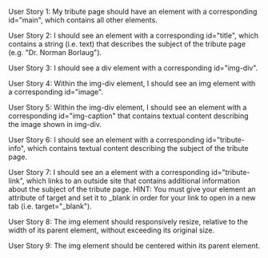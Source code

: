 User Story 1: My tribute page should have an element with a corresponding id="main", which contains all other elements.

User Story 2: I should see an element with a corresponding id="title", which contains a string (i.e. text) that describes the subject of the tribute page (e.g. "Dr. Norman Borlaug").
      
User Story 3: I should see a div element with a corresponding id="img-div".

User Story 4: Within the img-div element, I should see an img element with a corresponding id="image".

User Story 5: Within the img-div element, I should see an element with a corresponding id="img-caption" that contains textual content describing the image shown in img-div.

User Story 6: I should see an element with a corresponding id="tribute-info", which contains textual content describing the subject of the tribute page.

User Story 7: I should see an a element with a corresponding id="tribute-link", which links to an outside site that contains additional information about the subject of the tribute page. HINT: You must give your element an attribute of target and set it to _blank in order for your link to open in a new tab (i.e. target="_blank").

User Story 8: The img element should responsively resize, relative to the width of its parent element, without exceeding its original size.

User Story 9: The img element should be centered within its parent element.